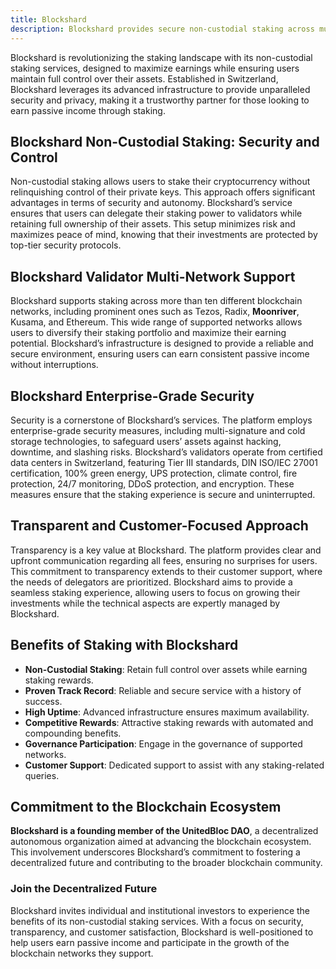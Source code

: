 ```yaml
---
title: Blockshard
description: Blockshard provides secure non-custodial staking across multiple blockchain networks, offering users control and transparent fees.
---
```


Blockshard is revolutionizing the staking landscape with its non-custodial staking services, designed to maximize earnings while ensuring users maintain full control over their assets. Established in Switzerland, Blockshard leverages its advanced infrastructure to provide unparalleled security and privacy, making it a trustworthy partner for those looking to earn passive income through staking.

## Blockshard Non-Custodial Staking: Security and Control
Non-custodial staking allows users to stake their cryptocurrency without relinquishing control of their private keys. This approach offers significant advantages in terms of security and autonomy. Blockshard’s service ensures that users can delegate their staking power to validators while retaining full ownership of their assets. This setup minimizes risk and maximizes peace of mind, knowing that their investments are protected by top-tier security protocols.

## Blockshard Validator Multi-Network Support
Blockshard supports staking across more than ten different blockchain networks, including prominent ones such as Tezos, Radix, **Moonriver**, Kusama, and Ethereum. This wide range of supported networks allows users to diversify their staking portfolio and maximize their earning potential. Blockshard’s infrastructure is designed to provide a reliable and secure environment, ensuring users can earn consistent passive income without interruptions.

## Blockshard Enterprise-Grade Security
Security is a cornerstone of Blockshard’s services. The platform employs enterprise-grade security measures, including multi-signature and cold storage technologies, to safeguard users’ assets against hacking, downtime, and slashing risks. Blockshard’s validators operate from certified data centers in Switzerland, featuring Tier III standards, DIN ISO/IEC 27001 certification, 100% green energy, UPS protection, climate control, fire protection, 24/7 monitoring, DDoS protection, and encryption. These measures ensure that the staking experience is secure and uninterrupted.

## Transparent and Customer-Focused Approach
Transparency is a key value at Blockshard. The platform provides clear and upfront communication regarding all fees, ensuring no surprises for users. This commitment to transparency extends to their customer support, where the needs of delegators are prioritized. Blockshard aims to provide a seamless staking experience, allowing users to focus on growing their investments while the technical aspects are expertly managed by Blockshard.

## Benefits of Staking with Blockshard
- **Non-Custodial Staking**: Retain full control over assets while earning staking rewards.
- **Proven Track Record**: Reliable and secure service with a history of success.
- **High Uptime**: Advanced infrastructure ensures maximum availability.
- **Competitive Rewards**: Attractive staking rewards with automated and compounding benefits.
- **Governance Participation**: Engage in the governance of supported networks.
- **Customer Support**: Dedicated support to assist with any staking-related queries.

## Commitment to the Blockchain Ecosystem
**Blockshard is a founding member of the UnitedBloc DAO**, a decentralized autonomous organization aimed at advancing the blockchain ecosystem. This involvement underscores Blockshard’s commitment to fostering a decentralized future and contributing to the broader blockchain community.

### Join the Decentralized Future
Blockshard invites individual and institutional investors to experience the benefits of its non-custodial staking services. With a focus on security, transparency, and customer satisfaction, Blockshard is well-positioned to help users earn passive income and participate in the growth of the blockchain networks they support.
